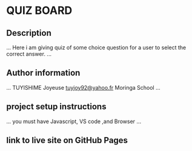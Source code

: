 # QUIZ BOARD
## Description
...
Here i am giving quiz of some choice question for a user to select the correct answer.
...
## Author information
...
TUYISHIME Joyeuse
tuyjoy92@yahoo.fr
Moringa School
...
## project setup instructions
...
you must have Javascript, VS code ,and Browser
...
## link to live site on GitHub Pages
